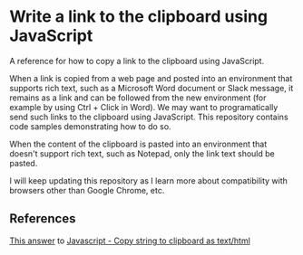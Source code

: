 # Write a link to the clipboard using JavaScript

A reference for how to copy a link to the clipboard using JavaScript.

When a link is copied from a web page and posted into an environment that supports rich text, such as a Microsoft Word document or Slack message, it remains as a link and can be followed from the new environment (for example by using Ctrl + Click in Word). We may want to programatically send such links to the clipboard using JavaScript. This repository contains code samples demonstrating how to do so.

When the content of the clipboard is pasted into an environment that doesn't support rich text, such as Notepad, only the link text should be pasted.

I will keep updating this repository as I learn more about compatibility with browsers other than Google Chrome, etc.

## References

[This answer](https://stackoverflow.com/a/69110972/17568469) to [Javascript - Copy string to clipboard as text/html](https://stackoverflow.com/questions/34191780/javascript-copy-string-to-clipboard-as-text-html)
